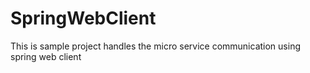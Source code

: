 # SpringWebClient
This is sample project handles the micro service communication using spring web client
